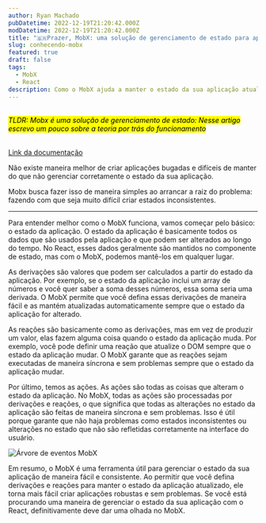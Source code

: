 ```yaml
---
author: Ryan Machado
pubDatetime: 2022-12-19T21:20:42.000Z
modDatetime: 2022-12-19T21:20:42.000Z
title: "🇧🇷Prazer, MobX: uma solução de gerenciamento de estado para aplicações React"
slug: conhecendo-mobx
featured: true
draft: false
tags:
  - MobX
  - React
description: Como o MobX ajuda a manter o estado da sua aplicação atualizado e consistente
---
```


<br/>
<mark>
<i>TLDR: Mobx é uma solução de gerenciamento de estado: Nesse artigo escrevo um pouco sobre a teoria por trás do funcionamento

</i>
</mark>
<br/>
<br/>

[Link da documentação](https://github.com/mobxjs/mobx)

Não existe maneira melhor de criar aplicações bugadas e difíceis de manter do que não gerenciar corretamente o estado da sua aplicação.

Mobx busca fazer isso de maneira simples ao arrancar a raiz do problema: fazendo com que seja muito difícil criar estados inconsistentes.

<hr/>

Para entender melhor como o MobX funciona, vamos começar pelo básico: o estado da aplicação. O estado da aplicação é basicamente todos os dados que são usados pela aplicação e que podem ser alterados ao longo do tempo. No React, esses dados geralmente são mantidos no componente de estado, mas com o MobX, podemos mantê-los em qualquer lugar.

As derivações são valores que podem ser calculados a partir do estado da aplicação. Por exemplo, se o estado da aplicação inclui um array de números e você quer saber a soma desses números, essa soma seria uma derivada. O MobX permite que você defina essas derivações de maneira fácil e as mantém atualizadas automaticamente sempre que o estado da aplicação for alterado.

As reações são basicamente como as derivações, mas em vez de produzir um valor, elas fazem alguma coisa quando o estado da aplicação muda. Por exemplo, você pode definir uma reação que atualize o DOM sempre que o estado da aplicação mudar. O MobX garante que as reações sejam executadas de maneira síncrona e sem problemas sempre que o estado da aplicação mudar.

Por último, temos as ações. As ações são todas as coisas que alteram o estado da aplicação. No MobX, todas as ações são processadas por derivações e reações, o que significa que todas as alterações no estado da aplicação são feitas de maneira síncrona e sem problemas. Isso é útil porque garante que não haja problemas como estados inconsistentes ou alterações no estado que não são refletidas corretamente na interface do usuário.

![Árvore de eventos MobX](https://mobx.js.org/assets/flow2.png)

Em resumo, o MobX é uma ferramenta útil para gerenciar o estado da sua aplicação de maneira fácil e consistente. Ao permitir que você defina derivações e reações para manter o estado da aplicação atualizado, ele torna mais fácil criar aplicações robustas e sem problemas. Se você está procurando uma maneira de gerenciar o estado da sua aplicação com o React, definitivamente deve dar uma olhada no MobX.
